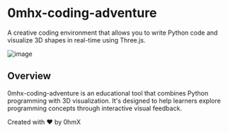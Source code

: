 # 0mhx-coding-adventure

A creative coding environment that allows you to write Python code and visualize 3D shapes in real-time using Three.js.

![image](https://github.com/user-attachments/assets/ccf851ad-01c9-466f-abc0-c576eb47a631)

## Overview

0mhx-coding-adventure is an educational tool that combines Python programming with 3D visualization. It's designed to help learners explore programming concepts through interactive visual feedback.

Created with ❤️ by 0hmX
